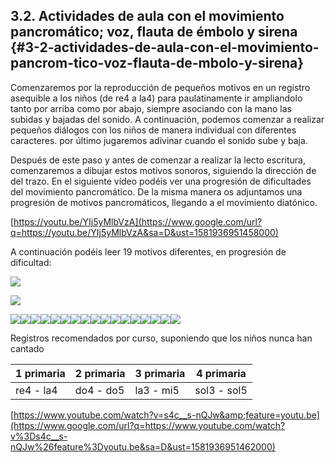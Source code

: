 ## 3.2\. Actividades de aula con el movimiento pancromático; voz, flauta de émbolo y sirena {#3-2-actividades-de-aula-con-el-movimiento-pancrom-tico-voz-flauta-de-mbolo-y-sirena}

Comenzaremos por la reproducción de pequeños motivos en un registro asequible a los niños (de re4 a la4) para paulatinamente ir ampliandolo tanto por arriba como por abajo, siempre asociando con la mano las subidas y bajadas del sonido. A continuación, podemos comenzar a realizar pequeños diálogos con los niños de manera individual con diferentes caracteres. por último jugaremos adivinar cuando el sonido sube y baja.

Después de este paso y antes de comenzar a realizar la lecto escritura, comenzaremos a dibujar estos motivos sonoros, siguiendo la dirección de del trazo. En el siguiente vídeo podéis ver una progresión de dificultades del movimiento pancromático. De la misma manera os adjuntamos una progresión de motivos pancromáticos, llegando a el movimiento diatónico.

[https://youtu.be/YIj5yMlbVzA](https://www.google.com/url?q=https://youtu.be/YIj5yMlbVzA&sa=D&ust=1581936951458000)

A continuación podéis leer 19 motivos diferentes, en progresión de dificultad:

![](images/image31.jpg)

![](images/image26.jpg)

![](images/image24.jpg)![](images/image20.jpg)![](images/image11.jpg)![](images/image7.jpg)![](images/image32.jpg)![](images/image18.jpg)![](images/image30.jpg)![](images/image16.jpg)![](images/image25.jpg)![](images/image13.jpg)![](images/image12.jpg)![](images/image2.jpg)![](images/image27.jpg)![](images/image4.jpg)![](images/image6.jpg)![](images/image1.jpg)![](images/image23.jpg)

Registros recomendados por curso, suponiendo que los niños nunca han cantado

| 1 primaria | 2 primaria | 3 primaria | 4 primaria |
| --- | --- | --- | --- |
| re4 - la4 | do4 - do5 | la3 - mi5 | sol3 - sol5 |

[https://www.youtube.com/watch?v=s4c__s-nQJw&amp;feature=youtu.be](https://www.google.com/url?q=https://www.youtube.com/watch?v%3Ds4c__s-nQJw%26feature%3Dyoutu.be&sa=D&ust=1581936951462000)